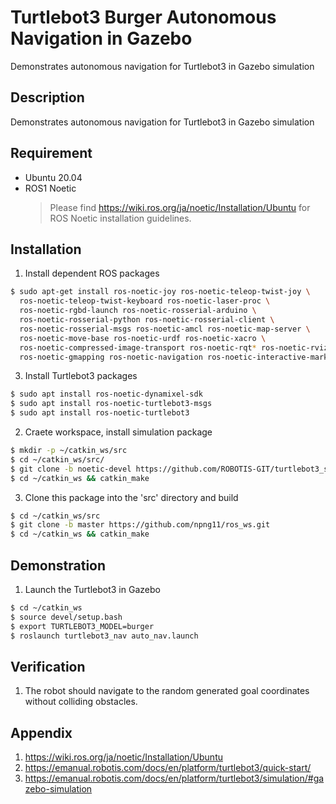 # Turtlebot3 Burger Autonomous Navigation in Gazebo

Demonstrates autonomous navigation for Turtlebot3 in Gazebo simulation


## Description 

Demonstrates autonomous navigation for Turtlebot3 in Gazebo simulation


## Requirement

- Ubuntu 20.04 
- ROS1 Noetic
  > Please find https://wiki.ros.org/ja/noetic/Installation/Ubuntu for ROS Noetic installation guidelines.


## Installation

1. Install dependent ROS packages 
``` bash
$ sudo apt-get install ros-noetic-joy ros-noetic-teleop-twist-joy \
  ros-noetic-teleop-twist-keyboard ros-noetic-laser-proc \
  ros-noetic-rgbd-launch ros-noetic-rosserial-arduino \
  ros-noetic-rosserial-python ros-noetic-rosserial-client \
  ros-noetic-rosserial-msgs ros-noetic-amcl ros-noetic-map-server \
  ros-noetic-move-base ros-noetic-urdf ros-noetic-xacro \
  ros-noetic-compressed-image-transport ros-noetic-rqt* ros-noetic-rviz \
  ros-noetic-gmapping ros-noetic-navigation ros-noetic-interactive-markers
```

3. Install Turtlebot3 packages
``` bash
$ sudo apt install ros-noetic-dynamixel-sdk
$ sudo apt install ros-noetic-turtlebot3-msgs
$ sudo apt install ros-noetic-turtlebot3
```

2. Craete workspace, install simulation package
``` bash
$ mkdir -p ~/catkin_ws/src
$ cd ~/catkin_ws/src/
$ git clone -b noetic-devel https://github.com/ROBOTIS-GIT/turtlebot3_simulations.git
$ cd ~/catkin_ws && catkin_make
```

3. Clone this package into the 'src' directory and build

``` bash
$ cd ~/catkin_ws/src
$ git clone -b master https://github.com/npng11/ros_ws.git
$ cd ~/catkin_ws && catkin_make
```


## Demonstration

1. Launch the Turtlebot3 in Gazebo

``` bash
$ cd ~/catkin_ws
$ source devel/setup.bash
$ export TURTLEBOT3_MODEL=burger
$ roslaunch turtlebot3_nav auto_nav.launch
```


## Verification

1. The robot should navigate to the random generated goal coordinates without colliding obstacles.


## Appendix
1. https://wiki.ros.org/ja/noetic/Installation/Ubuntu
2. https://emanual.robotis.com/docs/en/platform/turtlebot3/quick-start/
3. https://emanual.robotis.com/docs/en/platform/turtlebot3/simulation/#gazebo-simulation
